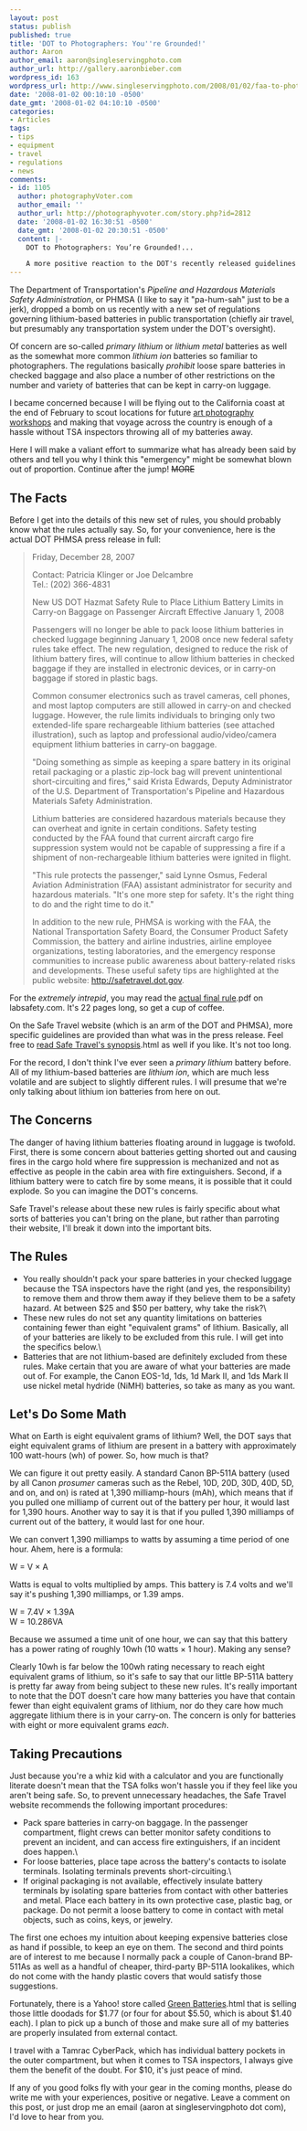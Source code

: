 ```yaml
---
layout: post
status: publish
published: true
title: 'DOT to Photographers: You''re Grounded!'
author: Aaron
author_email: aaron@singleservingphoto.com
author_url: http://gallery.aaronbieber.com
wordpress_id: 163
wordpress_url: http://www.singleservingphoto.com/2008/01/02/faa-to-photographers-adfadf/
date: '2008-01-02 00:10:10 -0500'
date_gmt: '2008-01-02 04:10:10 -0500'
categories:
- Articles
tags:
- tips
- equipment
- travel
- regulations
- news
comments:
- id: 1105
  author: photographyVoter.com
  author_email: ''
  author_url: http://photographyvoter.com/story.php?id=2812
  date: '2008-01-02 16:30:51 -0500'
  date_gmt: '2008-01-02 20:30:51 -0500'
  content: |-
    DOT to Photographers: You’re Grounded!...

    A more positive reaction to the DOT's recently released guidelines on flying with lithium-based batteries. THE WORLD IS NOT ENDING FOR PHOTOGRAPHERS!...
---
```

The Department of Transportation's _Pipeline and Hazardous Materials
Safety Administration_, or PHMSA (I like to say it "pa-hum-sah" just to
be a jerk), dropped a bomb on us recently with a new set of regulations
governing lithium-based batteries in public transportation (chiefly air
travel, but presumably any transportation system under the DOT's
oversight).

Of concern are so-called _primary lithium_ or _lithium metal_
batteries as well as the somewhat more common _lithium ion_ batteries
so familiar to photographers. The regulations basically *prohibit*
loose spare batteries in checked baggage and also place a number of
other restrictions on the number and variety of batteries that can be
kept in carry-on luggage.

I became concerned because I will be flying out to the California coast
at the end of February to scout locations for future [art photography
workshops](http://www.artphotoworkshops.com) and making that voyage
across the country is enough of a hassle without TSA inspectors throwing
all of my batteries away.

Here I will make a valiant effort to summarize what has already been
said by others and tell you why I think this "emergency" might be
somewhat blown out of proportion. Continue after the jump! ~~MORE~~

## The Facts

Before I get into the details of this new set of rules, you should
probably know what the rules actually say. So, for your convenience,
here is the actual DOT PHMSA press release in full:

> Friday, December 28, 2007
>
> Contact: Patricia Klinger or Joe Delcambre\
>  Tel.: (202) 366-4831
>
> New US DOT Hazmat Safety Rule to Place Lithium Battery Limits in
> Carry-on Baggage on Passenger Aircraft Effective January 1, 2008
>
> Passengers will no longer be able to pack loose lithium batteries in
> checked luggage beginning January 1, 2008 once new federal safety
> rules take effect. The new regulation, designed to reduce the risk of
> lithium battery fires, will continue to allow lithium batteries in
> checked baggage if they are installed in electronic devices, or in
> carry-on baggage if stored in plastic bags.
>
> Common consumer electronics such as travel cameras, cell phones, and
> most laptop computers are still allowed in carry-on and checked
> luggage. However, the rule limits individuals to bringing only two
> extended-life spare rechargeable lithium batteries (see attached
> illustration), such as laptop and professional audio/video/camera
> equipment lithium batteries in carry-on baggage.
>
> "Doing something as simple as keeping a spare battery in its original
> retail packaging or a plastic zip-lock bag will prevent unintentional
> short-circuiting and fires," said Krista Edwards, Deputy Administrator
> of the U.S. Department of Transportation's Pipeline and Hazardous
> Materials Safety Administration.
>
> Lithium batteries are considered hazardous materials because they can
> overheat and ignite in certain conditions. Safety testing conducted by
> the FAA found that current aircraft cargo fire suppression system
> would not be capable of suppressing a fire if a shipment of
> non-rechargeable lithium batteries were ignited in flight.
>
> "This rule protects the passenger," said Lynne Osmus, Federal Aviation
> Administration (FAA) assistant administrator for security and
> hazardous materials. "It's one more step for safety. It's the right
> thing to do and the right time to do it."
>
> In addition to the new rule, PHMSA is working with the FAA, the
> National Transportation Safety Board, the Consumer Product Safety
> Commission, the battery and airline industries, airline employee
> organizations, testing laboratories, and the emergency response
> communities to increase public awareness about battery-related risks
> and developments. These useful safety tips are highlighted at the
> public website: http://safetravel.dot.gov.

For the *extremely intrepid*, you may read the [actual final
rule](http://www.labsafety.com/refinfo/fedreg/FRPDF/080907).pdf on
labsafety.com. It's 22 pages long, so get a cup of coffee.

On the Safe Travel website (which is an arm of the DOT and PHMSA), more
specific guidelines are provided than what was in the press release.
Feel free to [read Safe Travel's
synopsis](http://safetravel.dot.gov/whats_new_batteries).html as well
if you like. It's not too long.

For the record, I don't think I've ever seen a _primary lithium_
battery before. All of my lithium-based batteries are _lithium ion_,
which are much less volatile and are subject to slightly different
rules. I will presume that we're only talking about lithium ion
batteries from here on out.

## The Concerns

The danger of having lithium batteries floating around in luggage is
twofold. First, there is some concern about batteries getting shorted
out and causing fires in the cargo hold where fire suppression is
mechanized and not as effective as people in the cabin area with fire
extinguishers. Second, if a lithium battery were to catch fire by some
means, it is possible that it could explode. So you can imagine the
DOT's concerns.

Safe Travel's release about these new rules is fairly specific about
what sorts of batteries you can't bring on the plane, but rather than
parroting their website, I'll break it down into the important bits.

## The Rules

* You really shouldn't pack your spare batteries in your checked
luggage because the TSA inspectors have the right (and yes, the
responsibility) to remove them and throw them away if they believe them
to be a safety hazard. At between \$25 and \$50 per battery, why take
the risk?\
 * These new rules do not set any quantity limitations on batteries
containing fewer than eight "equivalent grams" of lithium. Basically,
all of your batteries are likely to be excluded from this rule. I will
get into the specifics below.\
 * Batteries that are not lithium-based are definitely excluded from
these rules. Make certain that you are aware of what your batteries are
made out of. For example, the Canon EOS-1d, 1ds, 1d Mark II, and 1ds
Mark II use nickel metal hydride (NiMH) batteries, so take as many as
you want.

## Let's Do Some Math

What on Earth is eight equivalent grams of lithium? Well, the DOT says
that eight equivalent grams of lithium are present in a battery with
approximately 100 watt-hours (wh) of power. So, how much is that?

We can figure it out pretty easily. A standard Canon BP-511A battery
(used by all Canon _prosumer_ cameras such as the Rebel, 10D, 20D,
30D, 40D, 5D, and on, and on) is rated at 1,390 milliamp-hours (mAh),
which means that if you pulled one milliamp of current out of the
battery per hour, it would last for 1,390 hours. Another way to say it
is that if you pulled 1,390 milliamps of current out of the battery, it
would last for one hour.

We can convert 1,390 milliamps to watts by assuming a time period of one
hour. Ahem, here is a formula:

W = V × A

Watts is equal to volts multiplied by amps. This battery is 7.4 volts
and we'll say it's pushing 1,390 milliamps, or 1.39 amps.

W = 7.4V × 1.39A\
 W = 10.286VA

Because we assumed a time unit of one hour, we can say that this battery
has a power rating of roughly 10wh (10 watts × 1 hour). Making any
sense?

Clearly 10wh is far below the 100wh rating necessary to reach eight
equivalent grams of lithium, so it's safe to say that our little BP-511A
battery is pretty far away from being subject to these new rules. It's
really important to note that the DOT doesn't care how many batteries
you have that contain fewer than eight equivalent grams of lithium, nor
do they care how much aggregate lithium there is in your carry-on. The
concern is only for batteries with eight or more equivalent grams
_each_.

## Taking Precautions

Just because you're a whiz kid with a calculator and you are
functionally literate doesn't mean that the TSA folks won't hassle you
if they feel like you aren't being safe. So, to prevent unnecessary
headaches, the Safe Travel website recommends the following important
procedures:

* Pack spare batteries in carry-on baggage. In the passenger
compartment, flight crews can better monitor safety conditions to
prevent an incident, and can access fire extinguishers, if an incident
does happen.\
 * For loose batteries, place tape across the battery's contacts to
isolate terminals. Isolating terminals prevents short-circuiting.\
 * If original packaging is not available, effectively insulate battery
terminals by isolating spare batteries from contact with other batteries
and metal. Place each battery in its own protective case, plastic bag,
or package. Do not permit a loose battery to come in contact with metal
objects, such as coins, keys, or jewelry.

The first one echoes my intuition about keeping expensive batteries
close as hand if possible, to keep an eye on them. The second and third
points are of interest to me because I normally pack a couple of
Canon-brand BP-511As as well as a handful of cheaper, third-party
BP-511A lookalikes, which do not come with the handy plastic covers that
would satisfy those suggestions.

Fortunately, there is a Yahoo! store called [Green
Batteries](http://www.greenbatteries.com/repbatforcan1).html that is
selling those little doodads for \$1.77 (or four for about \$5.50, which
is about \$1.40 each). I plan to pick up a bunch of those and make sure
all of my batteries are properly insulated from external contact.

I travel with a Tamrac CyberPack, which has individual battery pockets
in the outer compartment, but when it comes to TSA inspectors, I always
give them the benefit of the doubt. For \$10, it's just peace of mind.

If any of you good folks fly with your gear in the coming months, please
do write me with your experiences, positive or negative. Leave a comment
on this post, or just drop me an email (aaron at singleservingphoto dot
com), I'd love to hear from you.
